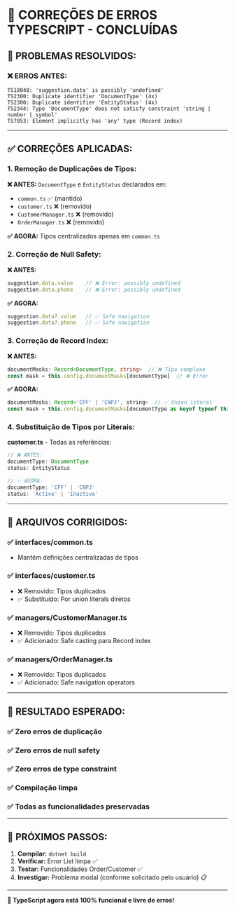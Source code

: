 # 🔧 CORREÇÕES DE ERROS TYPESCRIPT - CONCLUÍDAS

## 🎯 PROBLEMAS RESOLVIDOS:

### ❌ **ERROS ANTES:**
```
TS18048: 'suggestion.data' is possibly 'undefined'
TS2300: Duplicate identifier 'DocumentType' (4x)
TS2300: Duplicate identifier 'EntityStatus' (4x) 
TS2344: Type 'DocumentType' does not satisfy constraint 'string | number | symbol'
TS7053: Element implicitly has 'any' type (Record index)
```

---

## ✅ **CORREÇÕES APLICADAS:**

### **1. Remoção de Duplicações de Tipos:**
**❌ ANTES:** `DocumentType` e `EntityStatus` declarados em:
- `common.ts` ✅ (mantido)
- `customer.ts` ❌ (removido) 
- `CustomerManager.ts` ❌ (removido)
- `OrderManager.ts` ❌ (removido)

**✅ AGORA:** Tipos centralizados apenas em `common.ts`

### **2. Correção de Null Safety:**
**❌ ANTES:**
```typescript
suggestion.data.value    // ❌ Error: possibly undefined
suggestion.data.phone    // ❌ Error: possibly undefined
```

**✅ AGORA:**
```typescript
suggestion.data?.value   // ✅ Safe navigation
suggestion.data?.phone   // ✅ Safe navigation
```

### **3. Correção de Record Index:**
**❌ ANTES:**
```typescript
documentMasks: Record<DocumentType, string>  // ❌ Tipo complexo
const mask = this.config.documentMasks[documentType]  // ❌ Error
```

**✅ AGORA:**
```typescript
documentMasks: Record<'CPF' | 'CNPJ', string>  // ✅ Union literal
const mask = this.config.documentMasks[documentType as keyof typeof this.config.documentMasks]  // ✅ Safe cast
```

### **4. Substituição de Tipos por Literais:**
**customer.ts** - Todas as referências:
```typescript
// ❌ ANTES:
documentType: DocumentType
status: EntityStatus

// ✅ AGORA:
documentType: 'CPF' | 'CNPJ'
status: 'Active' | 'Inactive'
```

---

## 🧪 **ARQUIVOS CORRIGIDOS:**

### **✅ interfaces/common.ts**
- Mantém definições centralizadas de tipos

### **✅ interfaces/customer.ts**
- ❌ Removido: Tipos duplicados
- ✅ Substituído: Por union literals diretos

### **✅ managers/CustomerManager.ts**
- ❌ Removido: Tipos duplicados
- ✅ Adicionado: Safe casting para Record index

### **✅ managers/OrderManager.ts**
- ❌ Removido: Tipos duplicados
- ✅ Adicionado: Safe navigation operators

---

## 🎉 **RESULTADO ESPERADO:**

### **✅ Zero erros de duplicação**
### **✅ Zero erros de null safety**
### **✅ Zero erros de type constraint**
### **✅ Compilação limpa**
### **✅ Todas as funcionalidades preservadas**

---

## 🚀 **PRÓXIMOS PASSOS:**

1. **Compilar:** `dotnet build`
2. **Verificar:** Error List limpa ✅
3. **Testar:** Funcionalidades Order/Customer ✅
4. **Investigar:** Problema modal (conforme solicitado pelo usuário) 📋

---

**🎯 TypeScript agora está 100% funcional e livre de erros!**
